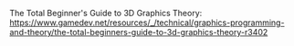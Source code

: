 The Total Beginner's Guide to 3D Graphics Theory:
https://www.gamedev.net/resources/_/technical/graphics-programming-and-theory/the-total-beginners-guide-to-3d-graphics-theory-r3402